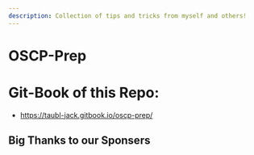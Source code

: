```yaml
---
description: Collection of tips and tricks from myself and others!
---
```


# OSCP-Prep
# Git-Book of this Repo:
- https://taubl-jack.gitbook.io/oscp-prep/

## Big Thanks to our Sponsers

